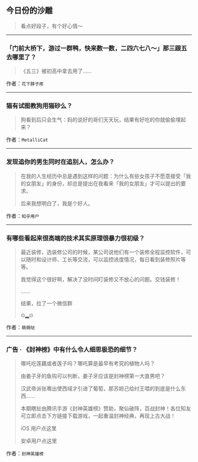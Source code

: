 ## 今日份的沙雕

> 看点好段子，有个好心情～


 
---

### 「门前大桥下，游过一群鸭，快来数一数，二四六七八～」那三跟五去哪里了？

> 《五三》被初高中拿去用了……


作者：`花下脖子疼`

---

### 猫有试图教狗用猫砂么？

> 狗看到后只会生气：妈的说好的哥们天天玩，结果有好吃的你就偷偷埋起来？


作者：`MetalliCat`

---

### 发现追你的男生同时在追别人，怎么办？

> 在我的人生经历中总是遇到这样的问题：为什么有些女孩子不愿意接受「我的女朋友」的身份，却总是提出在我看来「我的女朋友」才可以提出的要求。
> 
> 后来我想明白了，我是个好人。


作者：`知乎用户`

---

### 有哪些看起来很高端的技术其实原理很暴力很初级？

> 最近装修，选装修公司的时候，某公司说他们有一个装修全程监控软件，可以随时和设计师、工长等交流，可以监控进度情况，每日看到装修照片等等。
> 
> 我觉得这个很好啊，解决了没时间盯装修又不放心的问题。交钱装修！
> 
> ……
> 
> 结果，拉了一个微信群
> 
> ⊙▂⊙


作者：`萌萌哒`

---

### 广告 · 《封神榜》中有什么令人细思极恐的细节？

> 哪吒吃莲藕或者莲子吗？哪吒算是最早有考究的植物人吗？
> 
> 由姜子牙的鱼钩可以判断，姜子牙应该是封神榜第一大直男吧？
> 
> 汉武帝派张骞出使西域才引进了葡萄，那苏妲己给纣王喂的到底是什么东西……
> 
> 本期瞎扯由腾讯手游《封神英雄榜》赞助，聚仙破阵，百战封神！各位知友可立即点击下方链接下载游戏，一起重温封神经典，再现上古大战！
> 
> iOS 用户点这里
> 
> 安卓用户点这里


作者：`封神英雄榜`